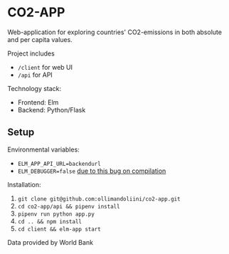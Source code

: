 # CO2-APP

Web-application for exploring countries' CO2-emissions in both absolute and per capita values.

Project includes
- `/client` for web UI
- `/api` for API

Technology stack:
- Frontend: Elm
- Backend: Python/Flask

## Setup

Environmental variables:
- `ELM_APP_API_URL=backendurl`
- `ELM_DEBUGGER=false` [due to this bug on compilation](https://github.com/elm/compiler/issues/1802)


Installation:
1. `git clone git@github.com:ollimandoliini/co2-app.git`
2. `cd co2-app/api && pipenv install`
3. `pipenv run python app.py`
4. `cd .. && npm install`
5. `cd client && elm-app start`





Data provided by World Bank